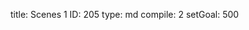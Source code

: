 title:          Scenes 1
ID:             205
type:           md
compile:        2
setGoal:        500


